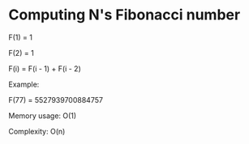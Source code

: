 # Computing N's Fibonacci number

F(1) = 1

F(2) = 1

F(i) = F(i - 1) + F(i - 2)

Example:

  F(77) = 5527939700884757

Memory usage: O(1)

Complexity: O(n)
